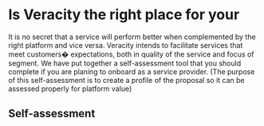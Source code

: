 # Is Veracity the right place for your

It is no secret that a service will perform better when complemented by the right platform and vice versa. Veracity intends to facilitate services that meet customers� expectations, both in quality of the service and focus of segment. We have put together a self-assessment tool that you should complete if you are planing to onboard as a service provider. (The purpose of this self-assessment is to create a profile of the proposal so it can be assessed properly for platform value)


## Self-assessment




